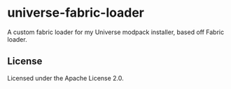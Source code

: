 universe-fabric-loader
===========

A custom fabric loader for my Universe modpack installer, based off Fabric loader.

## License

Licensed under the Apache License 2.0.
